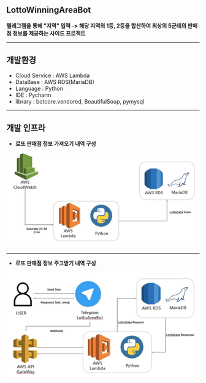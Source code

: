 ## LottoWinningAreaBot

**텔레그램을 통해 "지역" 입력 -> 해당 지역의 1등, 2등을 합산하여 최상의 5군데의 판매점 정보를 제공하는 사이드 프로젝트**
___

## 개발환경
- Cloud Service : AWS Lambda
- DataBase : AWS RDS(MariaDB) 
- Language : Python
- IDE : Pycharm
- library : botcore.vendored, BeautifulSoup, pymysql

___

## 개발 인프라
- **로또 판매점 정보 가져오기 내역 구성**

![LottoCrawlingSetInfra](./img/LottoCrawlingSetInfra.JPG)

___

- **로또 판매점 정보 주고받기 내역 구성**

![LottoCrawlingGetInfra](./img/LottoCrawlingGetInfra.JPG)
